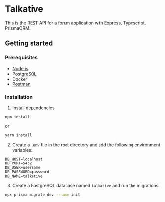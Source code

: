 # Talkative

This is the REST API for a forum application with Express, Typescript, PrismaORM.

## Getting started

### Prerequisites

- [Node.js](https://nodejs.org/en/)
- [PostgreSQL](https://www.postgresql.org/)
- [Docker](https://www.docker.com/)
- [Postman](https://www.postman.com/)

### Installation

1. Install dependencies

```bash
npm install
```

or

```bash
yarn install
```

2. Create a `.env` file in the root directory and add the following environment variables:

```
DB_HOST=localhost
DB_PORT=5432
DB_USER=username
DB_PASSWORD=password
DB_NAME=talkative
```

3. Create a PostgreSQL database named `talkative` and run the migrations

```bash
npx prisma migrate dev --name init
```

